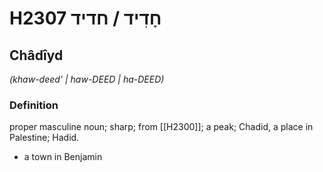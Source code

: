 # H2307 חָדִיד / חדיד

## Châdîyd

_(khaw-deed' | haw-DEED | ha-DEED)_

### Definition

proper masculine noun; sharp; from [[H2300]]; a peak; Chadid, a place in Palestine; Hadid.

- a town in Benjamin
